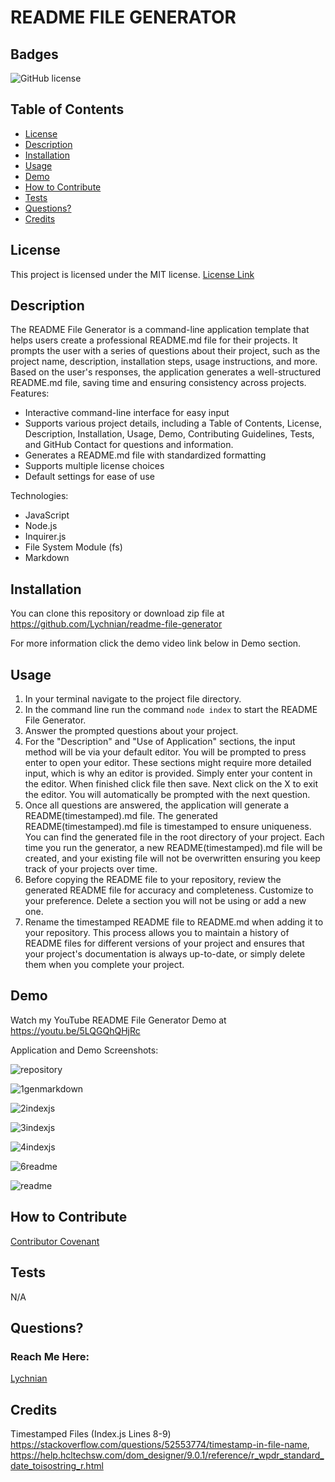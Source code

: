 # README FILE GENERATOR


## Badges

![GitHub license](https://img.shields.io/badge/license-MIT-blue.svg)


## Table of Contents

* [License](#license)
* [Description](#description)
* [Installation](#installation)
* [Usage](#usage)
* [Demo](#demo)
* [How to Contribute](#how-to-contribute)
* [Tests](#tests)
* [Questions?](#questions)
* [Credits](#credits) 


## License

This project is licensed under the MIT license.
[License Link](https://opensource.org/licenses/MIT)


## Description

The README File Generator is a command-line application template that helps users create a professional README.md file for their projects. It prompts the user with a series of questions about their project, such as the project name, description, installation steps, usage instructions, and more. Based on the user's responses, the application generates a well-structured README.md file, saving time and ensuring consistency across projects.
Features:
- Interactive command-line interface for easy input
- Supports various project details, including a Table of Contents, License, Description, Installation, Usage, Demo,  Contributing Guidelines, Tests, and GitHub Contact for questions and information.
- Generates a README.md file with standardized formatting
- Supports multiple license choices
- Default settings for ease of use

Technologies:
- JavaScript
- Node.js
- Inquirer.js
- File System Module (fs)
- Markdown
  

## Installation

You can clone this repository or download zip file at https://github.com/Lychnian/readme-file-generator

For more information click the demo video link below in Demo section.


## Usage

1. In your terminal navigate to the project file directory.
2. In the command line run the command `node index`  to start the README File Generator.
3. Answer the prompted questions about your project. 
4. For the "Description" and "Use of Application" sections, the input method will be via your default editor. You will be prompted to press enter to open your editor. These sections might require more detailed input, which is why an editor is provided. Simply enter your content in the editor. When finished click file then save. Next click on the X to exit the editor. You will automatically be prompted with the next question.
5. Once all questions are answered, the application will generate a README(timestamped).md file. 
The generated README(timestamped).md file is timestamped to ensure uniqueness. You can find the generated file in the root directory of your project. Each time you run the generator, a new README(timestamped).md file will be created, and your existing file will not be overwritten ensuring you keep track of your projects over time.
6. Before copying the README file to your repository, review the generated README file for accuracy and completeness. Customize to your preference. Delete a section you will not be using or add a new one.
7. Rename the timestamped README file to README.md when adding it to your repository.
This process allows you to maintain a history of README files for different versions of your project and ensures that your project's documentation is always up-to-date, or simply delete them when you complete your project.


## Demo

Watch my YouTube README File Generator Demo at https://youtu.be/5LQGQhQHjRc


Application and Demo Screenshots:




![repository](https://github.com/Lychnian/readme-file-generator/assets/140586279/9054805a-1f5c-4acc-adda-a6e7947d0445)




![1genmarkdown](https://github.com/Lychnian/readme-file-generator/assets/140586279/f2199b0b-5657-4f10-9d09-316d57db1487)




![2indexjs](https://github.com/Lychnian/readme-file-generator/assets/140586279/ff915f27-18ab-4f86-8d43-9da30d6b8c25)




![3indexjs](https://github.com/Lychnian/readme-file-generator/assets/140586279/9e9fe4ca-bcf4-4146-bf8e-489963eae021)




![4indexjs](https://github.com/Lychnian/readme-file-generator/assets/140586279/2c42fa17-3386-4ba8-9529-9a335366befc)




![6readme](https://github.com/Lychnian/readme-file-generator/assets/140586279/7cf8287d-5ffa-40f6-8957-0bd168895824)




![readme](https://github.com/Lychnian/readme-file-generator/assets/140586279/93dce501-3799-4a55-8f71-e4f6b8dc8c33)





## How to Contribute

[Contributor Covenant](https://www.contributor-covenant.org/) 


## Tests

N/A


## Questions?
### Reach Me Here: 

[Lychnian](https://github.com/Lychnian)



## Credits

Timestamped Files (Index.js Lines 8-9) https://stackoverflow.com/questions/52553774/timestamp-in-file-name, 
https://help.hcltechsw.com/dom_designer/9.0.1/reference/r_wpdr_standard_date_toisostring_r.html
